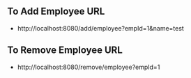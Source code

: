 ## To Add Employee URL
* http://localhost:8080/add/employee?empId=1&name=test

## To Remove Employee URL
* http://localhost:8080/remove/employee?empId=1
